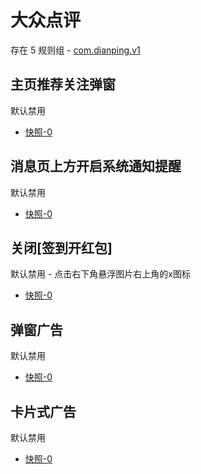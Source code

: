 # 大众点评

存在 5 规则组 - [com.dianping.v1](/src/apps/com.dianping.v1.ts)

## 主页推荐关注弹窗

默认禁用

- [快照-0](https://i.gkd.li/import/12727011)

## 消息页上方开启系统通知提醒

默认禁用

- [快照-0](https://i.gkd.li/import/12727070)

## 关闭[签到开红包]

默认禁用 - 点击右下角悬浮图片右上角的x图标

- [快照-0](https://i.gkd.li/import/12727366)

## 弹窗广告

默认禁用

- [快照-0](https://i.gkd.li/import/13538340)

## 卡片式广告

默认禁用

- [快照-0](https://i.gkd.li/import/13759369)
